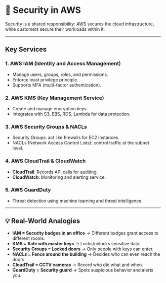 # 🔐 Security in AWS

Security is a shared responsibility: AWS secures the cloud infrastructure, while customers secure their workloads within it.

---

## Key Services

### 1. AWS IAM (Identity and Access Management)
- Manage users, groups, roles, and permissions.
- Enforce least privilege principle.
- Supports MFA (multi-factor authentication).

### 2. AWS KMS (Key Management Service)
- Create and manage encryption keys.
- Integrates with S3, EBS, RDS, Lambda for data protection.

### 3. AWS Security Groups & NACLs
- Security Groups: act like firewalls for EC2 instances.
- NACLs (Network Access Control Lists): control traffic at the subnet level.

### 4. AWS CloudTrail & CloudWatch
- **CloudTrail**: Records API calls for auditing.
- **CloudWatch**: Monitoring and alerting service.

### 5. AWS GuardDuty
- Threat detection using machine learning and threat intelligence.

---

## 💡 Real-World Analogies

- **IAM = Security badges in an office** → Different badges grant access to different rooms.  
- **KMS = Safe with master keys** → Locks/unlocks sensitive data.  
- **Security Groups = Locked doors** → Only people with keys can enter.  
- **NACLs = Fence around the building** → Decides who can even reach the doors.  
- **CloudTrail = CCTV cameras** → Record who did what and when.  
- **GuardDuty = Security guard** → Spots suspicious behavior and alerts you.  

